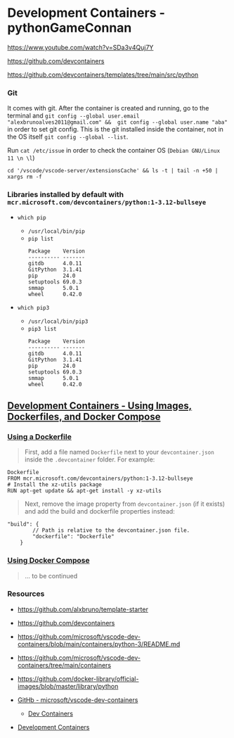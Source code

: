 # Development Containers - pythonGameConnan

https://www.youtube.com/watch?v=SDa3v4Quj7Y

https://github.com/devcontainers

https://github.com/devcontainers/templates/tree/main/src/python

### Git
It comes with git. After the container is created and running, go to the terminal and
`git config --global user.email "alexbrunoalves2011@gmail.com" &&  git config --global user.name "aba"` in order to set git config.
This is the git installed inside the container, not in the OS itself `git config --global --list`.

Run `cat /etc/issue` in order to check the container OS (`Debian GNU/Linux 11 \n \l`)

`cd '/vscode/vscode-server/extensionsCache' && ls -t | tail -n +50 | xargs rm -f`

### Libraries installed by default with `mcr.microsoft.com/devcontainers/python:1-3.12-bullseye`
- `which pip`
    - `/usr/local/bin/pip`
    - `pip list`
        ```
        Package    Version
        ---------- -------
        gitdb      4.0.11
        GitPython  3.1.41
        pip        24.0
        setuptools 69.0.3
        smmap      5.0.1
        wheel      0.42.0
        ```

- `which pip3`
    - `/usr/local/bin/pip3`
    - `pip3 list`
        ```
        Package    Version
        ---------- -------
        gitdb      4.0.11
        GitPython  3.1.41
        pip        24.0
        setuptools 69.0.3
        smmap      5.0.1
        wheel      0.42.0
        ```


## [Development Containers - Using Images, Dockerfiles, and Docker Compose](https://containers.dev/guide/dockerfile)

### [Using a Dockerfile](https://containers.dev/guide/dockerfile#docker)
> First, add a file named `Dockerfile` next to your `devcontainer.json` inside the `.devcontainer` folder. For example:

```
Dockerfile
FROM mcr.microsoft.com/devcontainers/python:1-3.12-bullseye
# Install the xz-utils package
RUN apt-get update && apt-get install -y xz-utils
```

> Next, remove the image property from `devcontainer.json` (if it exists) and add the build and dockerfile properties instead:
```
"build": {
        // Path is relative to the devcontainer.json file.
        "dockerfile": "Dockerfile"
    }
```

### [Using Docker Compose](https://containers.dev/guide/dockerfile#docker-compos)
> ... to be continued





### Resources
- https://github.com/alxbruno/template-starter

- https://github.com/devcontainers

- https://github.com/microsoft/vscode-dev-containers/blob/main/containers/python-3/README.md

- https://github.com/microsoft/vscode-dev-containers/tree/main/containers

- https://github.com/docker-library/official-images/blob/master/library/python


- [GitHb - microsoft/vscode-dev-containers](https://github.com/microsoft/vscode-dev-containers)
    - [Dev Containers](https://marketplace.visualstudio.com/items?itemName=ms-vscode-remote.remote-containers)

- [Development Containers](https://containers.dev/)